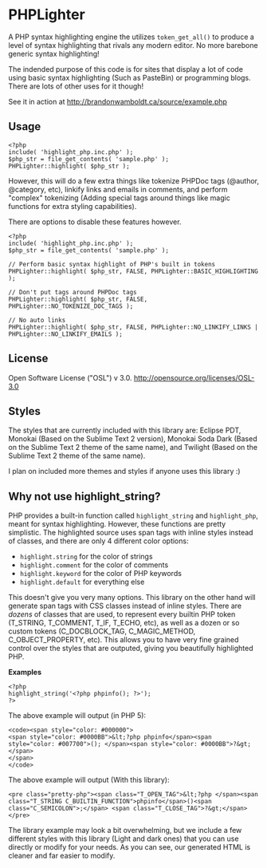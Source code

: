 PHPLighter
==========

A PHP syntax highlighting engine the utilizes `token_get_all()` to produce a level of syntax highlighting that rivals any modern editor. No more barebone generic syntax highlighting!

The indended purpose of this code is for sites that display a lot of code using basic syntax highlighting (Such as PasteBin) or programming blogs. There are lots of other uses for it though!

See it in action at http://brandonwamboldt.ca/source/example.php

Usage
-----

```
<?php
include( 'highlight_php.inc.php' );
$php_str = file_get_contents( 'sample.php' );
PHPLighter::highlight( $php_str );
```

However, this will do a few extra things like tokenize PHPDoc tags (@author, @category, etc), linkify links and emails in comments, and perform "complex" tokenizing (Adding special tags around things like magic functions for extra styling capabilities).

There are options to disable these features however.

```
<?php
include( 'highlight_php.inc.php' );
$php_str = file_get_contents( 'sample.php' );

// Perform basic syntax highlight of PHP's built in tokens
PHPLighter::highlight( $php_str, FALSE, PHPLighter::BASIC_HIGHLIGHTING );

// Don't put tags around PHPDoc tags
PHPLighter::highlight( $php_str, FALSE, PHPLighter::NO_TOKENIZE_DOC_TAGS );

// No auto links
PHPLighter::highlight( $php_str, FALSE, PHPLighter::NO_LINKIFY_LINKS | PHPLighter::NO_LINKIFY_EMAILS );
```

License
-------

Open Software License ("OSL") v 3.0. http://opensource.org/licenses/OSL-3.0

Styles
------

The styles that are currently included with this library are: Eclipse PDT, Monokai (Based on the Sublime Text 2 version), Monokai Soda Dark (Based on the Sublime Text 2 theme of the same name), and Twilight (Based on the Sublime Text 2 theme of the same name).

I plan on included more themes and styles if anyone uses this library :)

Why not use highlight_string?
-----------------------------

PHP provides a built-in function called `highlight_string` and `highlight_php`, meant for syntax highlighting. However, these functions are pretty simplistic. The highlighted source uses span tags with inline styles instead of classes, and there are only 4 different color options: 

* `highlight.string` for the color of strings
* `highlight.comment` for the color of comments
* `highlight.keyword` for the color of PHP keywords
* `highlight.default` for everything else

This doesn't give you very many options. This library on the other hand will generate span tags with CSS classes instead of inline styles. There are *dozens* of classes that are used, to represent every builtin PHP token (T_STRING, T_COMMENT, T_IF, T_ECHO, etc), as well as a dozen or so custom tokens (C_DOCBLOCK_TAG, C_MAGIC_METHOD, C_OBJECT_PROPERTY, etc). This allows you to have very fine grained control over the styles that are outputed, giving you beautifully highlighted PHP.

**Examples**

```
<?php
highlight_string('<?php phpinfo(); ?>');
?>
```

The above example will output (in PHP 5):
```
<code><span style="color: #000000">
<span style="color: #0000BB">&lt;?php phpinfo</span><span style="color: #007700">(); </span><span style="color: #0000BB">?&gt;</span>
</span>
</code>
```

The above example will output (With this library):
```
<pre class="pretty-php"><span class="T_OPEN_TAG">&lt;?php </span><span class="T_STRING C_BUILTIN_FUNCTION">phpinfo</span>()<span class="C_SEMICOLON">;</span> <span class="T_CLOSE_TAG">?&gt;</span></pre>
```

The library example may look a bit overwhelming, but we include a few different styles with this library (Light and dark ones) that you can use directly or modify for your needs. As you can see, our generated HTML is cleaner and far easier to modify.